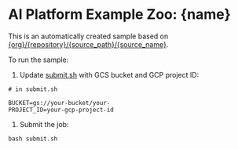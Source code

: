 # AI Platform Example Zoo: {name}

This is an automatically created sample based on [{org}/{repository}/{source_path}/{source_name}]({web_url}).

To run the sample:


1. Update [submit.sh](submit.sh) with GCS bucket and GCP project ID:

```
# in submit.sh

BUCKET=gs://your-bucket/your-
PROJECT_ID=your-gcp-project-id
```

1. Submit the job:

```
bash submit.sh
```
